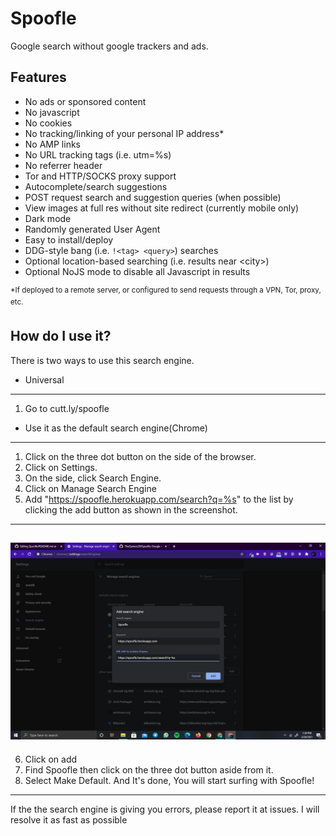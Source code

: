 # Spoofle
Google search without google trackers and ads.

## Features
- No ads or sponsored content
- No javascript
- No cookies
- No tracking/linking of your personal IP address\*
- No AMP links
- No URL tracking tags (i.e. utm=%s)
- No referrer header
- Tor and HTTP/SOCKS proxy support
- Autocomplete/search suggestions
- POST request search and suggestion queries (when possible)
- View images at full res without site redirect (currently mobile only)
- Dark mode
- Randomly generated User Agent
- Easy to install/deploy
- DDG-style bang (i.e. `!<tag> <query>`) searches
- Optional location-based searching (i.e. results near \<city\>)
- Optional NoJS mode to disable all Javascript in results

<sup>*If deployed to a remote server, or configured to send requests through a VPN, Tor, proxy, etc.</sup>

## How do I use it?

There is two ways to use this search engine.

- Universal
---

1. Go to cutt.ly/spoofle<br>

- Use it as the default search engine(Chrome)
---

1. Click on the three dot button on the side of the browser.
2. Click on Settings.
3. On the side, click Search Engine.
4. Click on Manage Search Engine
5. Add "https://spoofle.herokuapp.com/search?q=%s" to the list by clicking the add button as shown in the screenshot.<br>
---
![spoofle1](https://github.com/TheGamerz29/Spoofle/raw/main/Screenshot%20(21).png)
---
6. Click on add
7. Find Spoofle then click on the three dot button aside from it.
8. Select Make Default.
And It's done, You will start surfing with Spoofle!
---

If the the search engine is giving you errors, please report it at issues. I will resolve it as fast as possible
